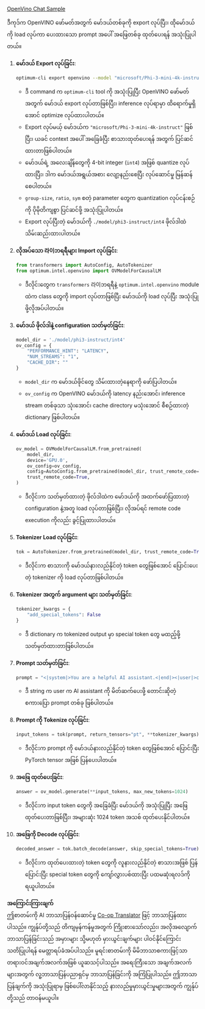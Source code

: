 <!--
CO_OP_TRANSLATOR_METADATA:
{
  "original_hash": "a2a54312eea82ac654fb0f6d39b1f772",
  "translation_date": "2025-07-09T19:13:02+00:00",
  "source_file": "md/02.Application/01.TextAndChat/Phi3/E2E_OpenVino_Chat.md",
  "language_code": "my"
}
-->
[OpenVino Chat Sample](../../../../../../code/06.E2E/E2E_OpenVino_Chat_Phi3-instruct.ipynb)

ဒီကုဒ်က OpenVINO ဖော်မတ်အတွက် မော်ဒယ်တစ်ခုကို export လုပ်ပြီး၊ ထိုမော်ဒယ်ကို load လုပ်ကာ ပေးထားသော prompt အပေါ် အဖြေတစ်ခု ထုတ်ပေးရန် အသုံးပြုပါတယ်။

1. **မော်ဒယ် Export လုပ်ခြင်း**:
   ```bash
   optimum-cli export openvino --model "microsoft/Phi-3-mini-4k-instruct" --task text-generation-with-past --weight-format int4 --group-size 128 --ratio 0.6 --sym --trust-remote-code ./model/phi3-instruct/int4
   ```
   - ဒီ command က `optimum-cli` tool ကို အသုံးပြုပြီး OpenVINO ဖော်မတ်အတွက် မော်ဒယ် export လုပ်တာဖြစ်ပြီး၊ inference လုပ်ရာမှာ ထိရောက်မှုရှိအောင် optimize လုပ်ထားပါတယ်။
   - Export လုပ်မယ့် မော်ဒယ်က `"microsoft/Phi-3-mini-4k-instruct"` ဖြစ်ပြီး၊ ယခင် context အပေါ် အခြေခံပြီး စာသားထုတ်ပေးရန် အတွက် ပြင်ဆင်ထားတာဖြစ်ပါတယ်။
   - မော်ဒယ်ရဲ့ အလေးချိန်တွေကို 4-bit integer (`int4`) အဖြစ် quantize လုပ်ထားပြီး၊ ဒါက မော်ဒယ်အရွယ်အစား လျော့နည်းစေပြီး လုပ်ဆောင်မှု မြန်ဆန်စေပါတယ်။
   - `group-size`, `ratio`, `sym` စတဲ့ parameter တွေက quantization လုပ်ငန်းစဉ်ကို ပိုမိုတိကျစွာ ပြင်ဆင်ဖို့ အသုံးပြုပါတယ်။
   - Export လုပ်ပြီးတဲ့ မော်ဒယ်ကို `./model/phi3-instruct/int4` ဖိုလ်ဒါထဲ သိမ်းဆည်းထားပါတယ်။

2. **လိုအပ်သော 라이ဘရရီများ Import လုပ်ခြင်း**:
   ```python
   from transformers import AutoConfig, AutoTokenizer
   from optimum.intel.openvino import OVModelForCausalLM
   ```
   - ဒီလိုင်းတွေက `transformers` 라이ဘရရီနဲ့ `optimum.intel.openvino` module ထဲက class တွေကို import လုပ်တာဖြစ်ပြီး မော်ဒယ်ကို load လုပ်ပြီး အသုံးပြုဖို့လိုအပ်ပါတယ်။

3. **မော်ဒယ် ဖိုလ်ဒါနဲ့ configuration သတ်မှတ်ခြင်း**:
   ```python
   model_dir = './model/phi3-instruct/int4'
   ov_config = {
       "PERFORMANCE_HINT": "LATENCY",
       "NUM_STREAMS": "1",
       "CACHE_DIR": ""
   }
   ```
   - `model_dir` က မော်ဒယ်ဖိုင်တွေ သိမ်းထားတဲ့နေရာကို ဖော်ပြပါတယ်။
   - `ov_config` က OpenVINO မော်ဒယ်ကို latency နည်းအောင်၊ inference stream တစ်ခုသာ သုံးအောင်၊ cache directory မသုံးအောင် စီစဉ်ထားတဲ့ dictionary ဖြစ်ပါတယ်။

4. **မော်ဒယ် Load လုပ်ခြင်း**:
   ```python
   ov_model = OVModelForCausalLM.from_pretrained(
       model_dir,
       device='GPU.0',
       ov_config=ov_config,
       config=AutoConfig.from_pretrained(model_dir, trust_remote_code=True),
       trust_remote_code=True,
   )
   ```
   - ဒီလိုင်းက သတ်မှတ်ထားတဲ့ ဖိုလ်ဒါထဲက မော်ဒယ်ကို အထက်ဖော်ပြထားတဲ့ configuration နဲ့အတူ load လုပ်တာဖြစ်ပြီး၊ လိုအပ်ရင် remote code execution ကိုလည်း ခွင့်ပြုထားပါတယ်။

5. **Tokenizer Load လုပ်ခြင်း**:
   ```python
   tok = AutoTokenizer.from_pretrained(model_dir, trust_remote_code=True)
   ```
   - ဒီလိုင်းက စာသားကို မော်ဒယ်နားလည်နိုင်တဲ့ token တွေဖြစ်အောင် ပြောင်းပေးတဲ့ tokenizer ကို load လုပ်တာဖြစ်ပါတယ်။

6. **Tokenizer အတွက် argument များ သတ်မှတ်ခြင်း**:
   ```python
   tokenizer_kwargs = {
       "add_special_tokens": False
   }
   ```
   - ဒီ dictionary က tokenized output မှာ special token တွေ မထည့်ဖို့ သတ်မှတ်ထားတာဖြစ်ပါတယ်။

7. **Prompt သတ်မှတ်ခြင်း**:
   ```python
   prompt = "<|system|>You are a helpful AI assistant.<|end|><|user|>can you introduce yourself?<|end|><|assistant|>"
   ```
   - ဒီ string က user က AI assistant ကို မိတ်ဆက်ပေးဖို့ တောင်းဆိုတဲ့ စကားပြော prompt တစ်ခု ဖြစ်ပါတယ်။

8. **Prompt ကို Tokenize လုပ်ခြင်း**:
   ```python
   input_tokens = tok(prompt, return_tensors="pt", **tokenizer_kwargs)
   ```
   - ဒီလိုင်းက prompt ကို မော်ဒယ်နားလည်နိုင်တဲ့ token တွေဖြစ်အောင် ပြောင်းပြီး PyTorch tensor အဖြစ် ပြန်ပေးပါတယ်။

9. **အဖြေ ထုတ်ပေးခြင်း**:
   ```python
   answer = ov_model.generate(**input_tokens, max_new_tokens=1024)
   ```
   - ဒီလိုင်းက input token တွေကို အခြေခံပြီး မော်ဒယ်ကို အသုံးပြုပြီး အဖြေ ထုတ်ပေးတာဖြစ်ပြီး၊ အများဆုံး 1024 token အသစ် ထုတ်ပေးနိုင်ပါတယ်။

10. **အဖြေကို Decode လုပ်ခြင်း**:
    ```python
    decoded_answer = tok.batch_decode(answer, skip_special_tokens=True)[0]
    ```
    - ဒီလိုင်းက ထုတ်ပေးထားတဲ့ token တွေကို လူနားလည်နိုင်တဲ့ စာသားအဖြစ် ပြန်ပြောင်းပြီး special token တွေကို ကျော်လွှားပစ်ထားပြီး ပထမဆုံးရလဒ်ကို ရယူပါတယ်။

**အကြောင်းကြားချက်**  
ဤစာတမ်းကို AI ဘာသာပြန်ဝန်ဆောင်မှု [Co-op Translator](https://github.com/Azure/co-op-translator) ဖြင့် ဘာသာပြန်ထားပါသည်။ ကျွန်ုပ်တို့သည် တိကျမှန်ကန်မှုအတွက် ကြိုးစားသော်လည်း၊ အလိုအလျောက် ဘာသာပြန်ခြင်းသည် အမှားများ သို့မဟုတ် မှားယွင်းချက်များ ပါဝင်နိုင်ကြောင်း သတိပြုပါရန် မေတ္တာရပ်ခံအပ်ပါသည်။ မူရင်းစာတမ်းကို မိမိဘာသာစကားဖြင့်သာ တရားဝင်အချက်အလက်အဖြစ် ယူဆသင့်ပါသည်။ အရေးကြီးသော အချက်အလက်များအတွက် လူ့ဘာသာပြန်ပညာရှင်မှ ဘာသာပြန်ခြင်းကို အကြံပြုပါသည်။ ဤဘာသာပြန်ချက်ကို အသုံးပြုရာမှ ဖြစ်ပေါ်လာနိုင်သည့် နားလည်မှုမှားယွင်းမှုများအတွက် ကျွန်ုပ်တို့သည် တာဝန်မယူပါ။